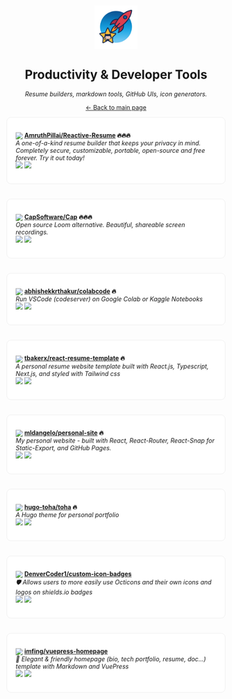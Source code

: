 <p align="center"><img src="../assets/awesome-logo.png" width="100" alt="Awesome Repos"/></p>
<h1 align="center">Productivity & Developer Tools</h1>
<p align="center"><i>Resume builders, markdown tools, GitHub UIs, icon generators.</i></p>

<p align="center"><a href="../README.md">← Back to main page</a></p>

<div align="left" style="border:1px solid #eee; border-radius:10px; padding:18px 20px; background:#fff;">

<img src="https://avatars.githubusercontent.com/u/1134738?v=4" width="32" style="vertical-align:middle;"/> <strong><a href="https://github.com/AmruthPillai/Reactive-Resume">AmruthPillai/Reactive-Resume</a> 🔥🔥🔥</strong><br/>
<em>A one-of-a-kind resume builder that keeps your privacy in mind. Completely secure, customizable, portable, open-source and free forever. Try it out today!</em><br/>
<span>
<a href="https://github.com/AmruthPillai/Reactive-Resume/stargazers"><img src="https://img.shields.io/github/stars/AmruthPillai/Reactive-Resume?style=flat-square&labelColor=343b41"></a>
<a href="https://github.com/AmruthPillai/Reactive-Resume/network/members"><img src="https://img.shields.io/github/forks/AmruthPillai/Reactive-Resume?style=flat-square&labelColor=343b41"></a>
</span>
</div><br><br>

<div align="left" style="border:1px solid #eee; border-radius:10px; padding:18px 20px; background:#fff;">

<img src="https://avatars.githubusercontent.com/u/151241629?v=4" width="32" style="vertical-align:middle;"/> <strong><a href="https://github.com/CapSoftware/Cap">CapSoftware/Cap</a> 🔥🔥🔥</strong><br/>
<em>Open source Loom alternative. Beautiful, shareable screen recordings.</em><br/>
<span>
<a href="https://github.com/CapSoftware/Cap/stargazers"><img src="https://img.shields.io/github/stars/CapSoftware/Cap?style=flat-square&labelColor=343b41"></a>
<a href="https://github.com/CapSoftware/Cap/network/members"><img src="https://img.shields.io/github/forks/CapSoftware/Cap?style=flat-square&labelColor=343b41"></a>
</span>
</div><br><br>

<div align="left" style="border:1px solid #eee; border-radius:10px; padding:18px 20px; background:#fff;">

<img src="https://avatars.githubusercontent.com/u/1183441?v=4" width="32" style="vertical-align:middle;"/> <strong><a href="https://github.com/abhishekkrthakur/colabcode">abhishekkrthakur/colabcode</a> 🔥</strong><br/>
<em>Run VSCode (codeserver) on Google Colab or Kaggle Notebooks</em><br/>
<span>
<a href="https://github.com/abhishekkrthakur/colabcode/stargazers"><img src="https://img.shields.io/github/stars/abhishekkrthakur/colabcode?style=flat-square&labelColor=343b41"></a>
<a href="https://github.com/abhishekkrthakur/colabcode/network/members"><img src="https://img.shields.io/github/forks/abhishekkrthakur/colabcode?style=flat-square&labelColor=343b41"></a>
</span>
</div><br><br>

<div align="left" style="border:1px solid #eee; border-radius:10px; padding:18px 20px; background:#fff;">

<img src="https://avatars.githubusercontent.com/u/22460757?v=4" width="32" style="vertical-align:middle;"/> <strong><a href="https://github.com/tbakerx/react-resume-template">tbakerx/react-resume-template</a> 🔥</strong><br/>
<em>A personal resume website template built with React.js, Typescript, Next.js, and styled with Tailwind css</em><br/>
<span>
<a href="https://github.com/tbakerx/react-resume-template/stargazers"><img src="https://img.shields.io/github/stars/tbakerx/react-resume-template?style=flat-square&labelColor=343b41"></a>
<a href="https://github.com/tbakerx/react-resume-template/network/members"><img src="https://img.shields.io/github/forks/tbakerx/react-resume-template?style=flat-square&labelColor=343b41"></a>
</span>
</div><br><br>

<div align="left" style="border:1px solid #eee; border-radius:10px; padding:18px 20px; background:#fff;">

<img src="https://avatars.githubusercontent.com/u/7235481?v=4" width="32" style="vertical-align:middle;"/> <strong><a href="https://github.com/mldangelo/personal-site">mldangelo/personal-site</a> 🔥</strong><br/>
<em>My personal website - built with React, React-Router, React-Snap for Static-Export, and GitHub Pages.</em><br/>
<span>
<a href="https://github.com/mldangelo/personal-site/stargazers"><img src="https://img.shields.io/github/stars/mldangelo/personal-site?style=flat-square&labelColor=343b41"></a>
<a href="https://github.com/mldangelo/personal-site/network/members"><img src="https://img.shields.io/github/forks/mldangelo/personal-site?style=flat-square&labelColor=343b41"></a>
</span>
</div><br><br>

<div align="left" style="border:1px solid #eee; border-radius:10px; padding:18px 20px; background:#fff;">

<img src="https://avatars.githubusercontent.com/u/73735083?v=4" width="32" style="vertical-align:middle;"/> <strong><a href="https://github.com/hugo-toha/toha">hugo-toha/toha</a> 🔥</strong><br/>
<em>A Hugo theme for personal portfolio</em><br/>
<span>
<a href="https://github.com/hugo-toha/toha/stargazers"><img src="https://img.shields.io/github/stars/hugo-toha/toha?style=flat-square&labelColor=343b41"></a>
<a href="https://github.com/hugo-toha/toha/network/members"><img src="https://img.shields.io/github/forks/hugo-toha/toha?style=flat-square&labelColor=343b41"></a>
</span>
</div><br><br>

<div align="left" style="border:1px solid #eee; border-radius:10px; padding:18px 20px; background:#fff;">

<img src="https://avatars.githubusercontent.com/u/20955511?v=4" width="32" style="vertical-align:middle;"/> <strong><a href="https://github.com/DenverCoder1/custom-icon-badges">DenverCoder1/custom-icon-badges</a> </strong><br/>
<em>🛡 Allows users to more easily use Octicons and their own icons and logos on shields.io badges</em><br/>
<span>
<a href="https://github.com/DenverCoder1/custom-icon-badges/stargazers"><img src="https://img.shields.io/github/stars/DenverCoder1/custom-icon-badges?style=flat-square&labelColor=343b41"></a>
<a href="https://github.com/DenverCoder1/custom-icon-badges/network/members"><img src="https://img.shields.io/github/forks/DenverCoder1/custom-icon-badges?style=flat-square&labelColor=343b41"></a>
</span>
</div><br><br>

<div align="left" style="border:1px solid #eee; border-radius:10px; padding:18px 20px; background:#fff;">

<img src="https://avatars.githubusercontent.com/u/5097752?v=4" width="32" style="vertical-align:middle;"/> <strong><a href="https://github.com/imfing/vuepress-homepage">imfing/vuepress-homepage</a> </strong><br/>
<em>:page_facing_up: Elegant & friendly homepage (bio, tech portfolio, resume, doc...) template with Markdown and VuePress</em><br/>
<span>
<a href="https://github.com/imfing/vuepress-homepage/stargazers"><img src="https://img.shields.io/github/stars/imfing/vuepress-homepage?style=flat-square&labelColor=343b41"></a>
<a href="https://github.com/imfing/vuepress-homepage/network/members"><img src="https://img.shields.io/github/forks/imfing/vuepress-homepage?style=flat-square&labelColor=343b41"></a>
</span>
</div><br><br>

